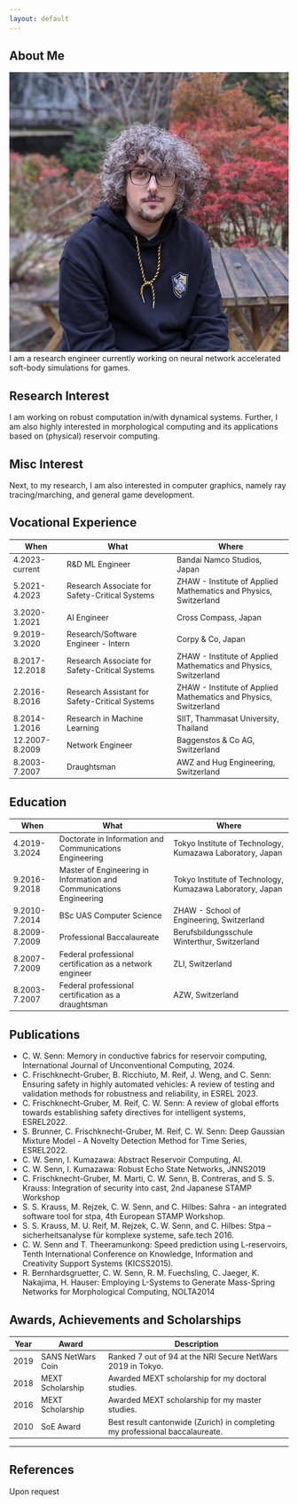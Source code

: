 ```yaml
---
layout: default
---
```


## About Me
<img class="profile-picture" src="chris.jpg">
I am a research engineer currently working on neural network accelerated soft-body simulations for games.

## Research Interest

I am working on robust computation in/with dynamical systems. Further, I am also highly interested in morphological computing and its applications based on (physical) reservoir computing.

## Misc Interest

Next, to my research, I am also interested in computer graphics, namely ray tracing/marching, and general game development.

## Vocational Experience

When | What | Where
-----|------|------
4.2023-current | R&D ML Engineer | Bandai Namco Studios, Japan
5.2021-4.2023 | Research Associate for Safety-Critical Systems | ZHAW - Institute of Applied Mathematics and Physics, Switzerland
3.2020-1.2021 | AI Engineer | Cross Compass, Japan
9.2019-3.2020 | Research/Software Engineer - Intern | Corpy & Co, Japan
8.2017-12.2018 | Research Associate for Safety-Critical Systems | ZHAW - Institute of Applied Mathematics and Physics, Switzerland
2.2016-8.2016 | Research Assistant for Safety-Critical Systems | ZHAW - Institute of Applied Mathematics and Physics, Switzerland
8.2014-1.2016 | Research in Machine Learning | SIIT, Thammasat University, Thailand
12.2007-8.2009 | Network Engineer | Baggenstos & Co AG, Switzerland
8.2003-7.2007 | Draughtsman | AWZ and Hug Engineering, Switzerland

## Education

When | What | Where
-----|------|------
4.2019-3.2024 | Doctorate in Information and Communications Engineering | Tokyo Institute of Technology, Kumazawa Laboratory, Japan
9.2016-9.2018 | Master of Engineering in Information and Communications Engineering | Tokyo Institute of Technology, Kumazawa Laboratory, Japan
9.2010-7.2014 | BSc UAS Computer Science | ZHAW - School of Engineering, Switzerland
8.2009-7.2009 | Professional Baccalaureate | Berufsbildungsschule Winterthur, Switzerland
8.2007-7.2009 | Federal professional certification as a network engineer | ZLI, Switzerland
8.2003-7.2007 | Federal professional certification as a draughtsman | AZW, Switzerland

## Publications
- C. W. Senn: Memory in conductive fabrics for reservoir computing, International Journal of
Unconventional Computing, 2024.
- C. Frischknecht-Gruber, B. Ricchiuto, M. Reif, J. Weng, and C. Senn: Ensuring safety in
highly automated vehicles: A review of testing and validation methods for robustness and
reliability, in ESREL 2023.
- C. Frischknecht-Gruber, M. Reif, C. W. Senn: A review of global efforts towards establishing safety directives for intelligent systems, ESREL2022.
- S. Brunner, C. Frischknecht-Gruber, M. Reif, C. W. Senn: Deep Gaussian Mixture Model - A Novelty Detection Method for Time Series, ESREL2022.
- C. W. Senn, I. Kumazawa: Abstract Reservoir Computing, AI.
- C. W. Senn, I. Kumazawa: Robust Echo State Networks, JNNS2019
- C. Frischknecht-Gruber, M. Marti, C. W. Senn, B. Contreras, and S. S. Krauss: Integration of
security into cast, 2nd Japanese STAMP Workshop
- S. S. Krauss, M. Rejzek, C. W. Senn, and C. Hilbes: Sahra - an integrated software tool for
stpa, 4th European STAMP Workshop.
- S. S. Krauss, M. U. Reif, M. Rejzek, C. W. Senn, and C. Hilbes: Stpa – sicherheitsanalyse für
komplexe systeme,  safe.tech 2016.
- C. W. Senn and T. Theeramunkong: Speed prediction using L-reservoirs, Tenth International Conference on Knowledge, Information and Creativity Support Systems (KICSS2015).
- R. Bernhardsgruetter, C. W. Senn, R. M. Fuechsling, C. Jaeger, K. Nakajima, H. Hauser: Employing L-Systems to Generate Mass-Spring Networks for Morphological Computing, NOLTA2014

## Awards, Achievements and Scholarships

Year | Award | Description
-----|-------|--------
2019 | SANS NetWars Coin | Ranked 7 out of 94 at the NRI Secure NetWars 2019 in Tokyo.
2018 | MEXT Scholarship | Awarded MEXT scholarship for my doctoral studies.
2016 | MEXT Scholarship | Awarded MEXT scholarship for my master studies.
2010 | SoE Award | Best result cantonwide (Zurich) in completing my professional baccalaureate.


---

## References
Upon request

